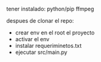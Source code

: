 tener instalado:
python/pip
ffmpeg

despues de clonar el repo:
- crear env en el root el proyecto
- activar el env
- instalar requeriminetos.txt
- ejecutar src/main.py